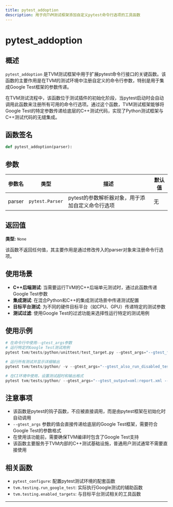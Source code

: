 ```yaml
---
title: pytest_addoption
description: 用于向TVM测试框架添加自定义pytest命令行选项的工具函数
---
```


# pytest_addoption

## 概述

`pytest_addoption` 是TVM测试框架中用于扩展pytest命令行接口的关键函数。该函数的主要作用是在TVM的测试环境中注册自定义的命令行参数，特别是用于集成Google Test框架的参数传递。

在TVM测试流程中，该函数位于测试插件的初始化阶段，当pytest启动时会自动调用此函数来注册所有可用的命令行选项。通过这个函数，TVM测试框架能够将Google Test的特定参数传递给底层的C++测试代码，实现了Python测试框架与C++测试代码的无缝集成。

## 函数签名

```python
def pytest_addoption(parser):
```

## 参数

| 参数名 | 类型 | 描述 | 默认值 |
|--------|------|------|--------|
| parser | `pytest.Parser` | pytest的参数解析器对象，用于添加自定义命令行选项 | 无 |

## 返回值

**类型:** `None`

该函数不返回任何值，其主要作用是通过修改传入的parser对象来注册命令行选项。

## 使用场景

- **C++后端测试**: 当需要运行TVM的C++后端单元测试时，通过此函数传递Google Test参数
- **集成测试**: 在混合Python和C++的集成测试场景中传递测试配置
- **目标平台测试**: 为不同的硬件目标平台（如CPU、GPU）传递特定的测试参数
- **测试过滤**: 使用Google Test的过滤功能来选择性运行特定的测试用例

## 使用示例

```python
# 在命令行中使用--gtest_args参数
# 运行特定的Google Test测试用例
pytest tvm/tests/python/unittest/test_target.py --gtest_args="--gtest_filter=TestTarget*"

# 运行所有测试并显示详细输出
pytest tvm/tests/python/ -v --gtest_args="--gtest_also_run_disabled_tests"

# 在CI环境中使用，设置测试超时和输出格式
pytest tvm/tests/python/ --gtest_args="--gtest_output=xml:report.xml --gtest_timeout=30"
```

## 注意事项

- 该函数是pytest的钩子函数，不应被直接调用，而是由pytest框架在初始化时自动调用
- `--gtest_args` 参数的值会直接传递给底层的Google Test框架，需要符合Google Test的参数格式
- 在使用该功能前，需要确保TVM编译时包含了Google Test支持
- 该函数主要服务于TVM内部的C++测试基础设施，普通用户测试通常不需要直接使用

## 相关函数

- `pytest_configure`: 配置pytest测试环境的配套函数
- `tvm.testing.run_google_test`: 实际执行Google测试的辅助函数
- `tvm.testing.enabled_targets`: 与目标平台测试相关的工具函数

---